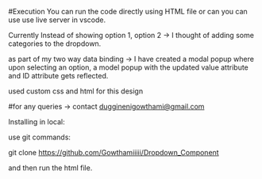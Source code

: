 #Execution
You can run the code directly using HTML file or can you can use use live server in vscode.


Currently Instead of showing option 1, option 2 -> I thought of adding some categories to the dropdown.


as part of my two way data binding -> I have created a modal popup where upon selecting an option, a model popup with the updated value attribute and ID attribute gets reflected.

used custom css and html for this design

#for any queries -> contact
dugginenigowthami@gmail.com

Installing in local:

use git commands:

git clone https://github.com/Gowthamiiiii/Dropdown_Component

and then run the html file.
